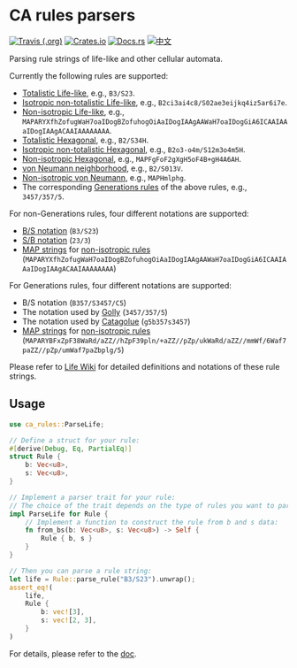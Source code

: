 # CA rules parsers

[![Travis (.org)](https://img.shields.io/travis/AlephAlpha/ca-rules)](https://travis-ci.org/AlephAlpha/ca-rules) [![Crates.io](https://img.shields.io/crates/v/ca-rules)](https://crates.io/crates/ca-rules) [![Docs.rs](https://docs.rs/ca-rules/badge.svg)](https://docs.rs/ca-rules/) [![中文](https://img.shields.io/badge/readme-%E4%B8%AD%E6%96%87-brightgreen)](README.md)

Parsing rule strings of life-like and other cellular automata.

Currently the following rules are supported:

* [Totalistic Life-like](http://www.conwaylife.com/wiki/Totalistic_Life-like_cellular_automaton),
  e.g., `B3/S23`.
* [Isotropic non-totalistic Life-like](http://www.conwaylife.com/wiki/Isotropic_non-totalistic_Life-like_cellular_automaton),
  e.g., `B2ci3ai4c8/S02ae3eijkq4iz5ar6i7e`.
* [Non-isotropic Life-like](http://www.conwaylife.com/wiki/Non-isotropic_Life-like_cellular_automaton),
  e.g., `MAPARYXfhZofugWaH7oaIDogBZofuhogOiAaIDogIAAgAAWaH7oaIDogGiA6ICAAIAAaIDogIAAgACAAIAAAAAAAA`.
* [Totalistic Hexagonal](http://www.conwaylife.com/wiki/Hexagonal_neighbourhood),
  e.g., `B2/S34H`.
* [Isotropic non-totalistic Hexagonal](http://www.conwaylife.com/wiki/Hexagonal_neighbourhood),
  e.g., `B2o3-o4m/S12m3o4m5H`.
* [Non-isotropic Hexagonal](http://www.conwaylife.com/wiki/Non-isotropic_Life-like_cellular_automaton),
  e.g., `MAPFgFoF2gXgH5oF4B+gH4A6AH`.
* [von Neumann neighborhood](http://www.conwaylife.com/wiki/Von_Neumann_neighbourhood),
  e.g., `B2/S013V`.
* [Non-isotropic von Neumann](http://www.conwaylife.com/wiki/Non-isotropic_Life-like_cellular_automaton),
  e.g., `MAPHmlphg`.
* The corresponding [Generations rules](http://www.conwaylife.com/wiki/Generations)
of the above rules, e.g., `3457/357/5`.

For non-Generations rules, four different notations are supported:

* [B/S notation](http://www.conwaylife.com/wiki/Rulestring#B.2FS_notation) (`B3/S23`)
* [S/B notation](http://www.conwaylife.com/wiki/Rulestring#S.2FB_notation) (`23/3`)
* [MAP strings](http://www.conwaylife.com/wiki/Non-isotropic_Life-like_cellular_automaton)
  for [non-isotropic rules](http://www.conwaylife.com/wiki/Non-isotropic_Life-like_cellular_automaton)
  (`MAPARYXfhZofugWaH7oaIDogBZofuhogOiAaIDogIAAgAAWaH7oaIDogGiA6ICAAIAAaIDogIAAgACAAIAAAAAAAA`)

For Generations rules, four different notations are supported:

* B/S notation (`B357/S3457/C5`)
* The notation used by [Golly](http://golly.sourceforge.net/Help/Algorithms/Generations.html) (`3457/357/5`)
* The notation used by [Catagolue](https://catagolue.appspot.com/rules/generations) (`g5b357s3457`)
* [MAP strings](http://www.conwaylife.com/wiki/Non-isotropic_Life-like_cellular_automaton)
  for [non-isotropic rules](http://www.conwaylife.com/wiki/Non-isotropic_Life-like_cellular_automaton)
  (`MAPARYBFxZpF38WaRd/aZZ//hZpF39pln/+aZZ//pZp/ukWaRd/aZZ//mmWf/6Waf7paZZ//pZp/umWaf7paZbplg/5`)

Please refer to [Life Wiki](http://www.conwaylife.com/wiki/Rulestring) for detailed definitions and
notations of these rule strings.

## Usage

```rust
use ca_rules::ParseLife;

// Define a struct for your rule:
#[derive(Debug, Eq, PartialEq)]
struct Rule {
    b: Vec<u8>,
    s: Vec<u8>,
}

// Implement a parser trait for your rule:
// The choice of the trait depends on the type of rules you want to parse.
impl ParseLife for Rule {
    // Implement a function to construct the rule from b and s data:
    fn from_bs(b: Vec<u8>, s: Vec<u8>) -> Self {
        Rule { b, s }
    }
}

// Then you can parse a rule string:
let life = Rule::parse_rule("B3/S23").unwrap();
assert_eq!(
    life,
    Rule {
        b: vec![3],
        s: vec![2, 3],
    }
)
```

For details, please refer to the [doc](https://docs.rs/ca-rules/).

